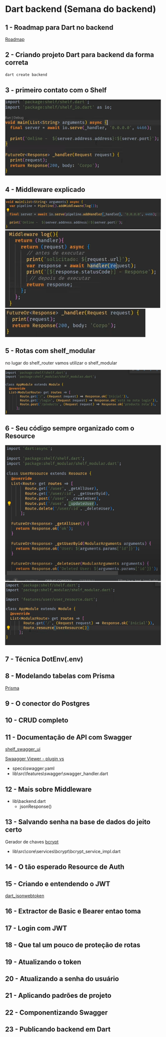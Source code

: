 # Dart backend (Semana do backend)

## 1 - Roadmap para Dart no backend

[Roadmap](https://www.notion.so/danielmorita/Roadmap-63f983fdfdf44a808535a5192a24746c?pvs=4)

## 2 - Criando projeto Dart para backend da forma correta

```bash
dart create backend
```

## 3 - primeiro contato com o Shelf

![image](./assets/aula03.png)

## 4 - Middleware explicado

![image](./assets/aula04-1.png)
![image](./assets/aula04-2.png)
![image](./assets/aula04-3.png)

## 5 - Rotas com shelf_modular

no lugar do shelf_router vamos utilizar o shelf_modular

![image](./assets/aula05.png)

## 6 - Seu código sempre organizado com o Resource

![image](./assets/aula06-1.png)
![image](./assets/aula06-2.png)

## 7 - Técnica DotEnv(.env)

## 8 - Modelando tabelas com Prisma

[Prisma](https://www.prisma.io/)

## 9 - O conector do Postgres

## 10 - CRUD completo

## 11 - Documentação de API com Swagger

[shelf_swagger_ui](https://pub.dev/packages/shelf_swagger_ui)

[Swaagger Viewer - plugin vs](https://marketplace.visualstudio.com/items?itemName=Arjun.swagger-viewer)

- specs\swagger.yaml
- lib\src\features\swagger\swagger_handler.dart

## 12 - Mais sobre Middleware

- lib\backend.dart
  - jsonResponse()

## 13 - Salvando senha na base de dados do jeito certo

Gerador de chaves
[bcrypt](https://pub.dev/packages/bcrypt)

- lib\src\core\services\bcrypt\bcrypt_service_impl.dart

## 14 - O tão esperado Resource de Auth

## 15 - Criando e entendendo o JWT

[dart_jsonwebtoken](https://pub.dev/packages/dart_jsonwebtoken)

## 16 - Extractor de Basic e Bearer entao toma

## 17 - Login com JWT

## 18 - Que tal um pouco de proteção de rotas

## 19 - Atualizando o token

## 20 - Atualizando a senha do usuário

## 21 - Aplicando padrões de projeto

## 22 - Componentizando Swagger

## 23 - Publicando backend em Dart
